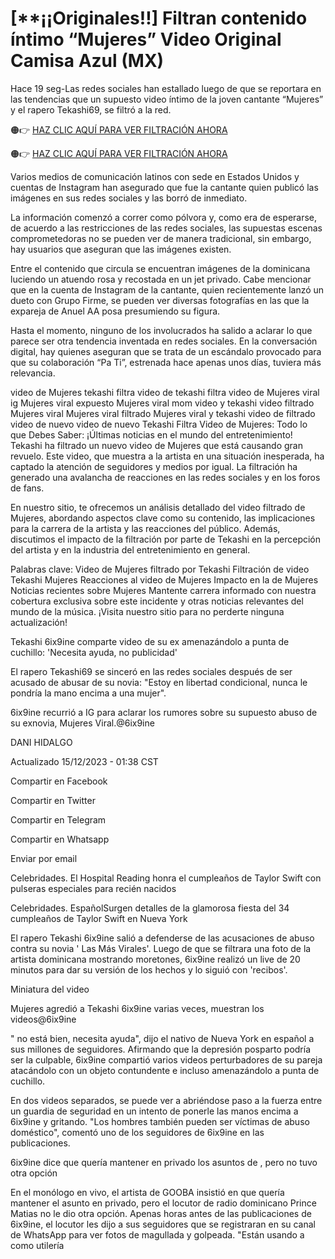 # [**¡¡Originales!!] Filtran contenido íntimo “Mujeres” Video Original Camisa Azul (MX)

Hace 19 seg-Las redes sociales han estallado luego de que se reportara en las tendencias que un supuesto video íntimo de la joven cantante  “Mujeres” y el rapero Tekashi69, se filtró a la red.

🟠👉 [HAZ CLIC AQUÍ PARA VER FILTRACIÓN AHORA](https://dcerinews.today/uncategorized/donde-ver-el-video-original/)

🟠👉 [HAZ CLIC AQUÍ PARA VER FILTRACIÓN AHORA](https://dcerinews.today/uncategorized/donde-ver-el-video-original/)

Varios medios de comunicación latinos con sede en Estados Unidos y cuentas de Instagram han asegurado que fue la cantante quien publicó las imágenes en sus redes sociales y las borró de inmediato.


La información comenzó a correr como pólvora y, como era de esperarse, de acuerdo a las restricciones de las redes sociales, las supuestas escenas comprometedoras no se pueden ver de manera tradicional, sin embargo, hay usuarios que aseguran que las imágenes existen.


Entre el contenido que circula se encuentran imágenes de la dominicana luciendo un atuendo rosa y recostada en un jet privado. Cabe mencionar que en la cuenta de Instagram de la cantante, quien recientemente lanzó un dueto con Grupo Firme, se pueden ver diversas fotografías en las que la expareja de Anuel AA posa presumiendo su figura.


Hasta el momento, ninguno de los involucrados ha salido a aclarar lo que parece ser otra tendencia inventada en redes sociales. En la conversación digital, hay quienes aseguran que se trata de un escándalo provocado para que su colaboración “Pa Ti”, estrenada hace apenas unos días, tuviera más relevancia.


video de Mujeres tekashi filtra video de  tekashi filtra video de   Mujeres viral ig  Mujeres viral expuesto  Mujeres viral mom video  y tekashi video filtrado  Mujeres viral  Mujeres viral filtrado  Mujeres viral y tekashi video de  filtrado video de  nuevo video de  nuevo Tekashi Filtra Video de  Mujeres: Todo lo que Debes Saber: ¡Últimas noticias en el mundo del entretenimiento! Tekashi ha filtrado un nuevo video de  Mujeres que está causando gran revuelo. Este video, que muestra a la artista en una situación inesperada, ha captado la atención de seguidores y medios por igual. La filtración ha generado una avalancha de reacciones en las redes sociales y en los foros de fans.


En nuestro sitio, te ofrecemos un análisis detallado del video filtrado de  Mujeres, abordando aspectos clave como su contenido, las implicaciones para la carrera de la artista y las reacciones del público. Además, discutimos el impacto de la filtración por parte de Tekashi en la percepción del artista y en la industria del entretenimiento en general.


Palabras clave: Video de  Mujeres filtrado por Tekashi Filtración de video Tekashi  Mujeres Reacciones al video de  Mujeres Impacto en la de  Mujeres Noticias recientes sobre  Mujeres Mantente carrera informado con nuestra cobertura exclusiva sobre este incidente y otras noticias relevantes del mundo de la música. ¡Visita nuestro sitio para no perderte ninguna actualización!


Tekashi 6ix9ine comparte video de su ex  amenazándolo a punta de cuchillo: 'Necesita ayuda, no publicidad'

El rapero Tekashi69 se sinceró en las redes sociales después de ser acusado de abusar de su novia: "Estoy en libertad condicional, nunca le pondría la mano encima a una mujer".


6ix9ine recurrió a IG para aclarar los rumores sobre su supuesto abuso de su exnovia,  Mujeres Viral.@6ix9ine

DANI HIDALGO

Actualizado 15/12/2023 - 01:38 CST

Compartir en Facebook

Compartir en Twitter

Compartir en Telegram

Compartir en Whatsapp

Enviar por email

Celebridades. El Hospital Reading honra el cumpleaños de Taylor Swift con pulseras especiales para recién nacidos

Celebridades. EspañolSurgen detalles de la glamorosa fiesta del 34 cumpleaños de Taylor Swift en Nueva York

El rapero Tekashi 6ix9ine salió a defenderse de las acusaciones de abuso contra su novia ' Las Más Virales'. Luego de que se filtrara una foto de la artista dominicana mostrando moretones, 6ix9ine realizó un live de 20 minutos para dar su versión de los hechos y lo siguió con 'recibos'.


Miniatura del video

Mujeres agredió a Tekashi 6ix9ine varias veces, muestran los videos@6ix9ine

" no está bien, necesita ayuda", dijo el nativo de Nueva York en español a sus millones de seguidores. Afirmando que la depresión posparto podría ser la culpable, 6ix9ine compartió varios videos perturbadores de su pareja atacándolo con un objeto contundente e incluso amenazándolo a punta de cuchillo.


En dos videos separados, se puede ver a  abriéndose paso a la fuerza entre un guardia de seguridad en un intento de ponerle las manos encima a 6ix9ine y gritando. "Los hombres también pueden ser víctimas de abuso doméstico", comentó uno de los seguidores de 6ix9ine en las publicaciones.


6ix9ine dice que quería mantener en privado los asuntos de , pero no tuvo otra opción

En el monólogo en vivo, el artista de GOOBA insistió en que quería mantener el asunto en privado, pero el locutor de radio dominicano Prince Matias no le dio otra opción. Apenas horas antes de las publicaciones de 6ix9ine, el locutor les dijo a sus seguidores que se registraran en su canal de WhatsApp para ver fotos de  magullada y golpeada. "Están usando a  como utilería
